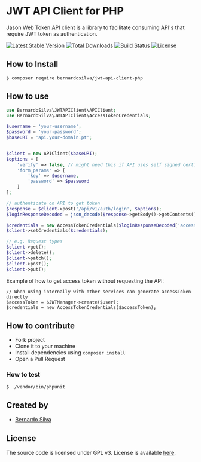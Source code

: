# JWT API Client for PHP

Jason Web Token API client is a library to facilitate consuming API's that require JWT token as authentication. 

[![Latest Stable Version](https://poser.pugx.org/bernardosilva/jwt-api-client-php/v/stable)](https://packagist.org/packages/bernardosilva/jwt-api-client-php)
[![Total Downloads](https://poser.pugx.org/bernardosilva/jwt-api-client-php/downloads)](https://packagist.org/packages/bernardosilva/jwt-api-client-php)
[![Build Status](https://travis-ci.org/BernardoSilva/jwt-api-client-php.svg?branch=master)](https://travis-ci.org/BernardoSilva/jwt-api-client-php)
[![License](https://poser.pugx.org/bernardosilva/jwt-api-client-php/license)](https://packagist.org/packages/bernardosilva/jwt-api-client-php)

## How to Install

```
$ composer require bernardosilva/jwt-api-client-php
```

## How to use

```php
use BernardoSilva\JWTAPIClient\APIClient;
use BernardoSilva\JWTAPIClient\AccessTokenCredentials;

$username = 'your-username';
$password = 'your-password';
$baseURI = 'api.your-domain.pt';


$client = new APIClient($baseURI);
$options = [
    'verify' => false, // might need this if API uses self signed certificate
    'form_params' => [
        'key' => $username,
        'password' => $password
    ]
];

// authenticate on API to get token
$response = $client->post('/api/v1/auth/login', $options);
$loginResponseDecoded = json_decode($response->getBody()->getContents(), true);

$credentials = new AccessTokenCredentials($loginResponseDecoded['access_token']);
$client->setCredentials($credentials);

// e.g. Request types
$client->get();
$client->delete();
$client->patch();
$client->post();
$client->put();

```

Example of how to get access token without requesting the API:

```
// When using internally with other services can generate accessToken directly
$accessToken = $JWTManager->create($user);
$credentials = new AccessTokenCredentials($accessToken);
```


## How to contribute

* Fork project
* Clone it to your machine
* Install dependencies using `composer install`
* Open a Pull Request


### How to test

```
$ ./vendor/bin/phpunit
```


## Created by

* [Bernardo Silva](https://www.bernardosilva.com)

## License

The source code is licensed under GPL v3. License is available [here](/LICENSE).
